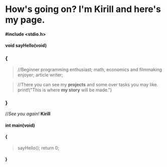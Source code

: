 # How's going on? I'm Kirill and here's my page.
#### #include <stdio.h>
#### void sayHello(void)
### {
>//Beginner programming enthusiast; math, economics and filmmaking enjoyer; article writer;

>//There you can see my **projects** and some over tasks you may like.
printf("This is where **my story** will be made.")
### }
//*See you again!*
**Kirill**
#### int main(void)
#### {
>sayHello();
return 0;
#### }
